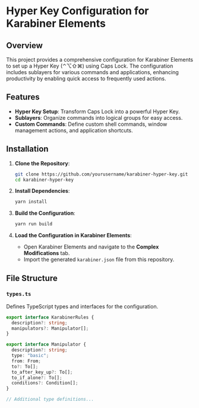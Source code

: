 # Hyper Key Configuration for Karabiner Elements

## Overview

This project provides a comprehensive configuration for Karabiner Elements to set up a Hyper Key (⌃⌥⇧⌘) using Caps Lock. The configuration includes sublayers for various commands and applications, enhancing productivity by enabling quick access to frequently used actions.

## Features

- **Hyper Key Setup**: Transform Caps Lock into a powerful Hyper Key.
- **Sublayers**: Organize commands into logical groups for easy access.
- **Custom Commands**: Define custom shell commands, window management actions, and application shortcuts.

## Installation

1. **Clone the Repository**:
    ```bash
    git clone https://github.com/yourusername/karabiner-hyper-key.git
    cd karabiner-hyper-key
    ```

2. **Install Dependencies**:
    ```bash
    yarn install
    ```

3. **Build the Configuration**:
    ```bash
    yarn run build
    ```

4. **Load the Configuration in Karabiner Elements**:
    - Open Karabiner Elements and navigate to the **Complex Modifications** tab.
    - Import the generated `karabiner.json` file from this repository.

## File Structure

### `types.ts`

Defines TypeScript types and interfaces for the configuration.

```typescript
export interface KarabinerRules {
  description?: string;
  manipulators?: Manipulator[];
}

export interface Manipulator {
  description?: string;
  type: "basic";
  from: From;
  to?: To[];
  to_after_key_up?: To[];
  to_if_alone?: To[];
  conditions?: Condition[];
}

// Additional type definitions...
